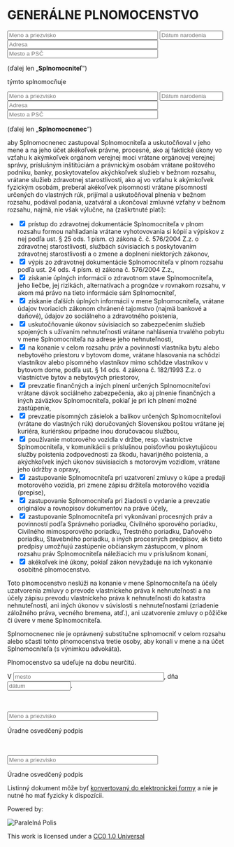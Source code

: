 # GENERÁLNE PLNOMOCENSTVO

<input type="text" size="40" placeholder="Meno a priezvisko"/>

<input type="text" size="15" placeholder="Dátum narodenia"/>

<input type="text" size="40" placeholder="Adresa"/>

<input type="text" size="40" placeholder="Mesto a PSČ"/>

(ďalej len „**Splnomocniteľ**“)

týmto splnomocňuje 

<input type="text" size="40" placeholder="Meno a priezvisko"/>

<input type="text" size="15" placeholder="Dátum narodenia"/>

<input type="text" size="40" placeholder="Adresa"/>

<input type="text" size="40" placeholder="Mesto a PSČ"/>

(ďalej len „**Splnomocnenec**“)

aby Splnomocnenec zastupoval Splnomocniteľa a uskutočňoval v
jeho mene a na jeho účet akékoľvek právne, procesné, ako aj faktické úkony vo vzťahu k akýmkoľvek
orgánom verejnej moci vrátane orgánovej verejnej správy, príslušným inštitúciám a právnickým osobám
vrátane poštového podniku, banky, poskytovateľov akýchkoľvek služieb v bežnom rozsahu, vrátane 
služieb zdravotnej starostlivosti, ako aj vo vzťahu k akýmkoľvek fyzickým osobám, preberal akékoľvek 
písomnosti vrátane písomností určených do vlastných rúk, prijímal a uskutočňoval plnenia v bežnom rozsahu,
podával podania, uzatváral a ukončoval zmluvné vzťahy v bežnom rozsahu, najmä, nie však výlučne, na (zaškrtnuté platí):

-	<input type="checkbox" checked/> prístup do zdravotnej dokumentácie Splnomocniteľa v plnom rozsahu formou nahliadania vrátane vyhotovovania si kópií a výpiskov z nej podľa ust. § 25 ods. 1 písm. c) zákona č. č. 576/2004 Z.z. o zdravotnej starostlivosti, službách súvisiacich s poskytovaním zdravotnej starostlivosti a o zmene a doplnení niektorých zákonov, 
-	<input type="checkbox" checked/> výpis zo zdravotnej dokumentácie Splnomocniteľa v plnom rozsahu podľa ust. 24 ods. 4 písm. e) zákona č. 576/2004 Z.z., 
-	<input type="checkbox" checked/> získanie úplných informácií o zdravotnom stave Splnomocniteľa, jeho liečbe, jej rizikách, alternatívach a prognóze v rovnakom rozsahu, v akom má právo na tieto informácie sám Splnomocniteľ,    
-	<input type="checkbox" checked/> získanie ďalších úplných informácií v mene Splnomocniteľa, vrátane údajov tvoriacich zákonom chránené tajomstvo (najmä bankové a daňové), údajov zo sociálneho a zdravotného poistenia, 
-	<input type="checkbox" checked/> uskutočňovanie úkonov súvisiacich so zabezpečením služieb spojených s užívaním nehnuteľnosti vrátane nahlásenia trvalého pobytu v mene Splnomocniteľa na adrese jeho nehnuteľnosti,
-	<input type="checkbox" checked/> na konanie v celom rozsahu práv a povinností vlastníka bytu alebo nebytového priestoru v bytovom dome, vrátane hlasovania na schôdzi vlastníkov alebo písomného vlastníkov mimo schôdze vlastníkov v bytovom dome, podľa ust. § 14 ods. 4 zákona č. 182/1993 Z.z. o vlastníctve bytov a nebytových priestorov,
-	<input type="checkbox" checked/> prevzatie finančných a iných plnení určených Splnomocniteľovi vrátane dávok sociálneho zabezpečenia, ako aj plnenie finančných a iných záväzkov Splnomocniteľa, pokiaľ je pri ich plnení možné zastúpenie,
-	<input type="checkbox" checked/> prevzatie písomných zásielok a balíkov určených Splnomocniteľovi (vrátane do vlastných rúk) doručovaných Slovenskou poštou vrátane jej kuriéra, kuriérskou prípadne inou doručovacou službou,
-	<input type="checkbox" checked/> používanie motorového vozidla v držbe, resp. vlastníctve Splnomocniteľa, v komunikácii s príslušnou poisťovňou poskytujúcou služby poistenia zodpovednosti za škodu, havarijného poistenia, a akýchkoľvek iných úkonov súvisiacich s motorovým vozidlom, vrátane jeho údržby a opravy,
-	<input type="checkbox" checked/> zastupovanie Splnomocniteľa pri uzatvorení zmluvy o kúpe a predaji motorového vozidla, pri zmene zápisu držiteľa motorového vozidla (prepise), 
-	<input type="checkbox" checked/> zastupovanie Splnomocniteľa pri žiadosti o vydanie a prevzatie originálov a rovnopisov dokumentov na práve účely, 
-	<input type="checkbox" checked/> zastupovanie Splnomocniteľa pri vykonávaní procesných práv a povinností podľa Správneho poriadku, Civilného sporového poriadku, Civilného mimosporového poriadku, Trestného poriadku, Daňového poriadku, Stavebného poriadku, a iných procesných predpisov, ak tieto predpisy umožňujú zastúpenie občianskym zástupcom, v plnom rozsahu práv Splnomocniteľa náležiacich mu v príslušnom konaní,
-	<input type="checkbox" checked/> akékoľvek iné úkony, pokiaľ zákon nevyžaduje na ich vykonanie osobitné plnomocenstvo.


Toto plnomocenstvo neslúži na konanie v mene Splnomocniteľa na účely uzatvorenia zmluvy o prevode vlastníckeho práva k nehnuteľnosti a na účely zápisu prevodu vlastníckeho práva k nehnuteľnosti do katastra nehnuteľností, ani iných úkonov v súvislosti s nehnuteľnosťami (zriadenie záložného práva, vecného bremena, atď.), ani uzatvorenie zmluvy o pôžičke či úvere v mene Splnomocniteľa. 

Splnomocnenec nie je oprávnený substitučne splnomocniť v celom rozsahu alebo sčasti tohto plnomocenstva tretie osoby, aby konali v mene a na účet Splnomocniteľa (s výnimkou advokáta).  

Plnomocenstvo sa udeľuje na dobu neurčitú.

V <input type="text" size="40" placeholder="mesto"/>,
dňa <input type="text" size="15" placeholder="dátum"/>.

<br/><br/><input type="text" size="40" placeholder="Meno a priezvisko"/>

Úradne osvedčený podpis

<br/><br/><input type="text" size="40" placeholder="Meno a priezvisko"/>

Úradne osvedčený podpis

Listinný dokument môže byť [konvertovaný do elektronickej formy](https://www.slovensko.sk/sk/agendy/agenda/_zarucena-konverzia/) a nie je nutné ho mať fyzicky k dispozícii.

Powered by:

![Paralelná Polis](https://paralelnapolis.github.io/tameMe/images/logo-ppba.png "Logo Paralelná Polis Bratislava")

This work is licensed under a [CC0 1.0 Universal](https://creativecommons.org/publicdomain/zero/1.0/)
